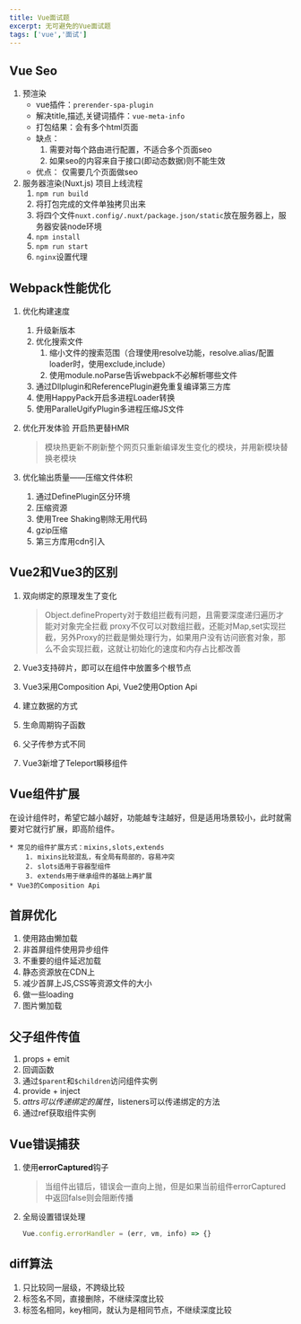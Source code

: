 ```yaml
---
title: Vue面试题
excerpt: 无可避免的Vue面试题
tags: ['vue','面试']
---
```


## Vue Seo
1. 预渲染
    * vue插件：`prerender-spa-plugin`
    * 解决title,描述,关键词插件：`vue-meta-info`
    * 打包结果：会有多个html页面
    * 缺点：
        1. 需要对每个路由进行配置，不适合多个页面seo
        2. 如果seo的内容来自于接口(即动态数据)则不能生效
    * 优点：
        仅需要几个页面做seo
2. 服务器渲染(Nuxt.js)
    项目上线流程
     1. `npm run build`
     2. 将打包完成的文件单独拷贝出来
     3. 将四个文件`nuxt.config/.nuxt/package.json/static`放在服务器上，服务器安装node环境
     4. `npm install`
     5. `npm run start`
     6. `nginx`设置代理

## Webpack性能优化
1. 优化构建速度
    1. 升级新版本
    2. 优化搜索文件
        1. 缩小文件的搜索范围（合理使用resolve功能，resolve.alias/配置loader时，使用exclude,include）
        2. 使用module.noParse告诉webpack不必解析哪些文件
    3. 通过Dllplugin和ReferencePlugin避免重复编译第三方库
    4. 使用HappyPack开启多进程Loader转换
    5. 使用ParalleUgifyPlugin多进程压缩JS文件
2. 优化开发体验
    开启热更替HMR

    > 模块热更新不刷新整个网页只重新编译发生变化的模块，并用新模块替换老模块

3. 优化输出质量——压缩文件体积
    1. 通过DefinePlugin区分环境
    2. 压缩资源
    3. 使用Tree Shaking剔除无用代码
    4. gzip压缩
    5. 第三方库用cdn引入

## Vue2和Vue3的区别
1. 双向绑定的原理发生了变化

    > Object.defineProperty对于数组拦截有问题，且需要深度递归遍历才能对对象完全拦截
    proxy不仅可以对数组拦截，还能对Map,set实现拦截，另外Proxy的拦截是懒处理行为，如果用户没有访问嵌套对象，那么不会实现拦截，这就让初始化的速度和内存占比都改善

2. Vue3支持碎片，即可以在组件中放置多个根节点
3. Vue3采用Composition Api, Vue2使用Option Api
4. 建立数据的方式
5. 生命周期钩子函数
6. 父子传参方式不同
7. Vue3新增了Teleport瞬移组件

## Vue组件扩展
在设计组件时，希望它越小越好，功能越专注越好，但是适用场景较小，此时就需要对它就行扩展，即高阶组件。

    * 常见的组件扩展方式：mixins,slots,extends
        1. mixins比较混乱，有全局有局部的，容易冲突
        2. slots适用于容器型组件
        3. extends用于继承组件的基础上再扩展
    * Vue3的Composition Api

## 首屏优化
1. 使用路由懒加载
2. 非首屏组件使用异步组件
3. 不重要的组件延迟加载
4. 静态资源放在CDN上
5. 减少首屏上JS,CSS等资源文件的大小
6. 做一些loading
7. 图片懒加载

## 父子组件传值
1. props + emit
2. 回调函数
3. 通过`$parent`和`$children`访问组件实例
4. provide + inject
5. $attrs可以传递绑定的属性，$listeners可以传递绑定的方法
6. 通过ref获取组件实例

## Vue错误捕获

1. 使用**errorCaptured**钩子

    > 当组件出错后，错误会一直向上抛，但是如果当前组件errorCaptured中返回false则会阻断传播

2. 全局设置错误处理
    ```javascript
    Vue.config.errorHandler = (err, vm, info) => {}
    ```

## diff算法
1. 只比较同一层级，不跨级比较
2. 标签名不同，直接删除，不继续深度比较
3. 标签名相同，key相同，就认为是相同节点，不继续深度比较

